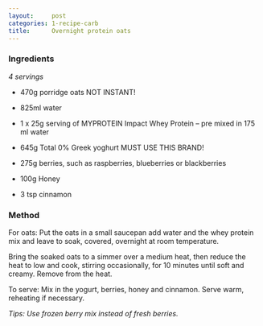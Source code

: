 ```yaml
---
layout:     post
categories: 1-recipe-carb
title:      Overnight protein oats
--- 
```


### Ingredients 

_4 servings_

* 470g porridge oats NOT INSTANT! 
* 825ml water 
* 1 x 25g serving of MYPROTEIN Impact Whey Protein – pre mixed in 175 ml water 

* 645g Total 0% Greek yoghurt MUST USE THIS BRAND! 
* 275g berries, such as raspberries, blueberries or blackberries 
* 100g Honey 
* 3 tsp cinnamon

### Method 

For oats: Put the oats in a small saucepan add water and the whey protein mix and leave to soak, covered, overnight at room temperature. 

Bring the soaked oats to a simmer over a medium heat, then reduce the heat to low and cook, stirring occasionally, for 10 minutes until soft and creamy. Remove from the heat. 

To serve: Mix in the yogurt, berries, honey and cinnamon. Serve warm, reheating if necessary. 

_Tips: Use frozen berry mix instead of fresh berries._